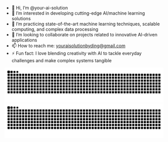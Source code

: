 - 👋 Hi, I’m @your-ai-solution
- 👀 I’m interested in developing cutting-edge AI/machine learning solutions
- 🌱 I’m practicing state-of-the-art machine learning techniques, scalable computing, and complex data processing
- 💞️ I’m looking to collaborate on projects related to innovative AI-driven applications
- 📫 How to reach me: youraisolutionbyding@gmail.com
- ⚡ Fun fact: I love blending creativity with AI to tackle everyday challenges and make complex systems tangible

<!-- Snake contribution grid animation -->
![github contribution grid snake animation](https://raw.githubusercontent.com/your-ai-solution/your-ai-solution/output/github-contribution-grid-snake-dark.svg#gh-dark-mode-only)
![github contribution grid snake animation](https://raw.githubusercontent.com/your-ai-solution/your-ai-solution/output/github-contribution-grid-snake.svg#gh-light-mode-only)